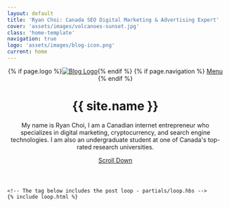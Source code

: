 ```yaml
---
layout: default
title: 'Ryan Choi: Canada SEO Digital Marketing & Advertising Expert'
cover: 'assets/images/volcanoes-sunset.jpg'
class: 'home-template'
navigation: true
logo: 'assets/images/blog-icon.png'
current: home
---
```

<!-- < default -->
<!-- The tag above means - insert everything in this file into the [body] of the default.hbs template -->

<!-- The big featured header  -->
<header class="main-header {% if page.cover %}"
        style="background-image: url({{ site.baseurl }}{{ page.cover }}) {% else %}no-cover{% endif %}">
    <nav class="main-nav overlay clearfix">
        {% if page.logo %}<a class="blog-logo" href="{{ site.baseurl }}"><img src="{{ site.baseurl }}{{ page.logo }}" alt="Blog Logo" /></a>{% endif %}
        {% if page.navigation %}
            <a class="menu-button icon-menu" href="#"><span class="word">Menu</span></a>
        {% endif %}
    </nav>
    <div class="vertical">
        <div class="main-header-content inner">
            <h1 class="page-title">{{ site.name }}</h1>
            <p class="page-description">My name is Ryan Choi, I am a Canadian internet entrepreneur who specializes in digital marketing, cryptocurrency, and search engine technologies. I am also an undergraduate student at one of Canada's top-rated research universities.
            </p>
        </div>
    </div>
    <a class="scroll-down icon-arrow-left" href="#content" data-offset="-45"><span class="hidden">Scroll Down</span></a>
</header>

<!-- The main content area on the homepage -->
<main id="content" class="content" role="main">

    <!-- The tag below includes the post loop - partials/loop.hbs -->
    {% include loop.html %}

</main>

